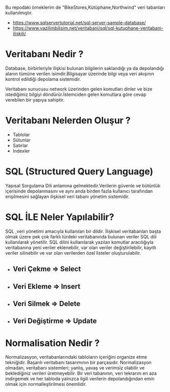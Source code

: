 Bu repodaki örneklerim de "BikeStores,Kütüphane,Northwind" veri tabanları kullanılmıştır.

* https://www.sqlservertutorial.net/sql-server-sample-database/
* https://www.yazilimbilisim.net/veritabani/sql/sql-kutuphane-veritabani-iliskili/


# Veritabanı Nedir ?
Database, birbirleriyle ilişkisi bulunan bilgilerin saklandığı ya da depolandığı alanın tümüne verilen isimdir.Bilgisayar üzerinde bilgi veya veri akışının kontrol edildiği depolama sistemidir.

Veritabanı sunucusu network üzerinden gelen komutları dinler ve bize istediğimiz bilgiyi döndürür.İstemciden gelen komutlara göre cevap verebilen bir yapıya sahiptir.

# Veritabanı Nelerden Oluşur ?
* Tablolar
* Sütunlar
* Satırlar
* Indexler

# SQL (Structured Query Language)
Yapısal Sorgulama Dili anlamına gelmektedir.Verilerin güvenle ve bütünlük içerisinde depolanmasını ve aynı anda birden fazla kullanıcı tarafından erişilmesini sağlayan ilişkisel veri tabanı yönetim sistemidir.

 # SQL İLE Neler Yapılabilir?
SQL ,veri yönetimi amacıyla kullanılan bir dildir. İlişkisel veritabanları başta olmak üzere pek çok farklı türdeki veritabanında bulunan veriler SQL dili kullanılarak yönetilir. SQL dilini kullanılarak yazılan komutlar aracılığıyla veritabanına yeni veriler eklenebilir, var olan veriler değiştirilebilir, kayıtlı veriler silinebilir ve var olan verilerden özel listeler oluşturulabilir.

* ## Veri Çekme => Select      
* ## Veri Ekleme => Insert
* ## Veri Silmek => Delete
* ## Veri Değiştirme => Update

# Normalisation Nedir ?
Normalizasyon, veritabanlarındaki tabloların içeriğini organize etme tekniğidir. Başarılı veritabanı tasarımının bir parçasıdır. Normalizasyon olmadan, veritabanı sistemleri; yanlış, yavaş ve verimsiz olabilir ve beklediğiniz verileri üretmeyebilir.
Bir veri tabanının, veri tekrarını en aza indirgemek ve her tabloda yalnızca ilgili verilerin depolandığından emin olmak için normalleştirilmesi önemlidir.










